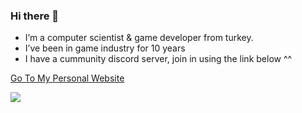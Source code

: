 ### Hi there 👋

- I’m a computer scientist & game developer from turkey.
- I’ve been in game industry for 10 years
- I have a cummunity discord server, join in using the link below ^^

[Go To My Personal Website](https://seyahdoo.com)

[![][discord]][discordlink]


[discord]: https://discordapp.com/api/guilds/836204552793358347/widget.png?style=banner3
[discordlink]: https://discord.gg/ZtDFmjXe7w


<!--
**seyahdoo/seyahdoo** is a ✨ _special_ ✨ repository because its `README.md` (this file) appears on your GitHub profile.

Here are some ideas to get you started:

- 🔭 I’m currently working on ...
- 🌱 I’m currently learning machine learning with fast.ai
- 👯 I’m looking to collaborate on ...
- 🤔 I’m looking for help with ...
- 💬 Ask me about 
- 📫 How to reach me: ...
- 😄 Pronouns: ...
- ⚡ Fun fact: ...
-->

